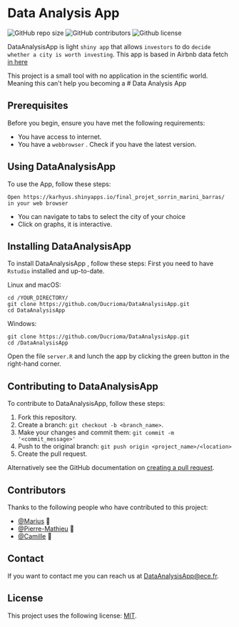 
# Data Analysis App

![GitHub repo size](https://img.shields.io/github/repo-size/Ducrioma/DataAnalysisApp)
![GitHub contributors](https://img.shields.io/github/contributors/Ducrioma/DataAnalysisApp)
![Github license](https://img.shields.io/github/license/Ducrioma/DataAnalysisApp)

DataAnalysisApp is light `shiny app` that allows `investors` to do `decide whether a city is worth investing`.
This app is based in Airbnb data fetch [in here](http://insideairbnb.com/get-the-data.html)

This project is a small tool with no application in the scientific world.
Meaning this can't help you becoming a # Data Analysis App

## Prerequisites

Before you begin, ensure you have met the following requirements:
* You have access to internet.
* You have a `webbrowser` . Check if you have the latest version.

## Using DataAnalysisApp

To use the App, follow these steps:
```
Open https://karhyus.shinyapps.io/final_projet_sorrin_marini_barras/ in your web browser
```
* You can navigate to tabs to select the city of your choice
* Click on graphs, it is interactive.


## Installing DataAnalysisApp

To install DataAnalysisApp , follow these steps:
First you need to have `Rstudio` installed and up-to-date.

Linux and macOS:
```
cd /YOUR_DIRECTORY/
git clone https://github.com/Ducrioma/DataAnalysisApp.git
cd DataAnalysisApp
```
Windows:
```
git clone https://github.com/Ducrioma/DataAnalysisApp.git
cd /DataAnalysisApp
```
Open the file `server.R` and lunch the app by clicking the green button in the right-hand corner.


## Contributing to DataAnalysisApp
To contribute to DataAnalysisApp, follow these steps:

1. Fork this repository.
2. Create a branch: `git checkout -b <branch_name>`.
3. Make your changes and commit them: `git commit -m '<commit_message>'`
4. Push to the original branch: `git push origin <project_name>/<location>`
5. Create the pull request.

Alternatively see the GitHub documentation on [creating a pull request](https://help.github.com/en/github/collaborating-with-issues-and-pull-requests/creating-a-pull-request).

## Contributors

Thanks to the following people who have contributed to this project:

* [@Marius](https://github.com/Ducrioma) 📖
* [@Pierre-Mathieu]() 🐛
* [@Camille]() 🐛

## Contact

If you want to contact me you can reach us at <DataAnalysisApp@ece.fr>.

## License

This project uses the following license: [MIT](https://github.com/Ducrioma/DataAnalysisApp/blob/master/LICENSE.md).
